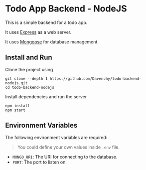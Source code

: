 # Todo App Backend - NodeJS

This is a simple backend for a todo app.

It uses [Express](https://expressjs.com/) as a web server.

It uses [Mongoose](https://mongoosejs.com/) for database management.

## Install and Run

Clone the project using

```shell
git clone --depth 1 https://github.com/Davenchy/todo-backend-nodejs.git
cd todo-backend-nodejs
```

Install dependencies and run the server

```shell
npm install
npm start
```

## Environment Variables

The following environment variables are required:

> You could define your own values inside `.env` file.

- `MONGO_URI`: The URI for connecting to the database.
- `PORT`: The port to listen on.
